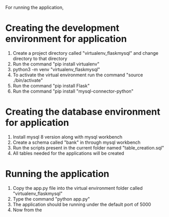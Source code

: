 For running the application, 

Creating the development environment for application
======================================================
1) Create a project directory called "virtualenv_flaskmysql" and change directory to that directory
2) Run the command "pip install virtualenv"
3) python3 -m venv "virtualenv_flaskmysql"
4) To activate the virtual environment run the command "source ./bin/activate"
5) Run the command "pip install Flask"
6) Run the command "pip install "mysql-connector-python"

Creating the database environment for application
======================================================
1) Install mysql 8 version along with mysql workbench
2) Create a schema called "bank" in through mysql workbench
3) Run the scripts present in the current folder named "table_creation.sql"
4) All tables needed for the applications will be created


Running the application
===============================
1) Copy the app.py file into the virtual environment folder called "virtualenv_flaskmysql" 
2) Type the command "python app.py"
3) The application should be running under the default port of 5000
4) Now from the 
